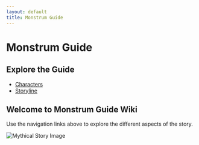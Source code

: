 ```yaml
---
layout: default
title: Monstrum Guide
---
```


# Monstrum Guide
## Explore the Guide
- [Characters](character/characters.md)
- [Storyline](storyline.md)


## Welcome to Monstrum Guide Wiki

Use the navigation links above to explore the different aspects of the story.

![Mythical Story Image](https://github.com/user-attachments/assets/d40d3d43-01c9-4abf-b32f-3f8a1fd8fc5c)
